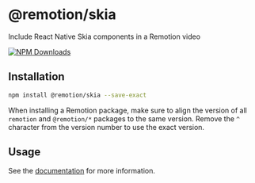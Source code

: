 # @remotion/skia
 
Include React Native Skia components in a Remotion video
 
[![NPM Downloads](https://img.shields.io/npm/dm/@remotion/skia.svg?style=flat&color=black&label=Downloads)](https://npmcharts.com/compare/@remotion/skia?minimal=true)
 
## Installation
 
```bash
npm install @remotion/skia --save-exact
```
 
When installing a Remotion package, make sure to align the version of all `remotion` and `@remotion/*` packages to the same version.
Remove the `^` character from the version number to use the exact version.
 
## Usage
 
See the [documentation](https://www.remotion.dev/docs/skia) for more information.
